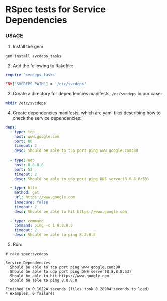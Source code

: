 # RSpec tests for Service Dependencies

### USAGE 

1. Install the gem
```bash 
gem install svcdeps_tasks
```

2. Add the following to Rakefile: 
```ruby
require 'svcdeps_tasks'

ENV['SVCDEPS_PATH'] = '/etc/svcdeps'
```

3. Create a directory for dependencies manifests, `/ec/svcdeps` in our case: 
```bash
mkdir /etc/svcdeps
```

4. Create dependencies manifests, which are yaml files describing how to check the  service dependencies: 

```yaml
deps: 
  - type: tcp
    host: www.google.com
    port: 80
    timeout: 2
    desc: Should be able to tcp port ping www.google.com:80
    
  - type: udp
    host: 8.8.8.8
    port: 53
    timeout: 2
    desc: Should be able to udp port ping DNS server(8.8.8.8:53)

  - type: http
    method: get
    url: https://www.google.com
    insecure: false
    timeout: 2
    desc: Should be able to hit https://www.google.com
    
  - type: command
    command: ping -c 1 8.8.8.8
    timeout: 2 
    desc: Should be able to ping 8.8.8.8
```

5. Run: 

```
# rake spec:svcdeps

Service Dependencies
  Should be able to tcp port ping www.google.com:80
  Should be able to udp port ping DNS server(8.8.8.8:53)
  Should be able to hit https://www.google.com
  Should be able to ping 8.8.8.8

Finished in 0.16224 seconds (files took 0.28904 seconds to load)
4 examples, 0 failures
```
